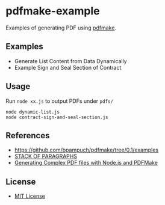 # pdfmake-example
Examples of generating PDF using [pdfmake](https://github.com/bpampuch/pdfmake).

## Examples

* Generate List Content from Data Dynamically
* Example Sign and Seal Section of Contract

## Usage
Run `node xx.js` to output PDFs under `pdfs/`

```shell
node dynamic-list.js
node contract-sign-and-seal-section.js
```

## References
* <https://github.com/bpampuch/pdfmake/tree/0.1/examples>
* [STACK OF PARAGRAPHS](https://pdfmake.github.io/docs/0.1/document-definition-object/stack/)
* [Generating Complex PDF files with Node.js and PDFMake](https://www.appgambit.com/blog/nodejs-with-pdfmake)

## License
* [MIT License](LICENSE)
